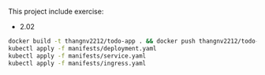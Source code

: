 This project include exercise:
- 2.02

```bash
docker build -t thangnv2212/todo-app . && docker push thangnv2212/todo-app
kubectl apply -f manifests/deployment.yaml
kubectl apply -f manifests/service.yaml
kubectl apply -f manifests/ingress.yaml
```
